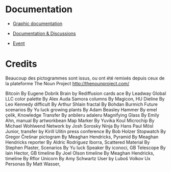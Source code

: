 # Documentation

* [Graphic documentation](https://docs.google.com/presentation/d/1_kEp2ujvNMBJk9fRW0ImSB-VVxOJyIvhsZj45Xhza6Q/edit?pref=2&pli=1#slide=id.g110096ef46_2_0)

* [Documentation & Discussions](https://hackpad.com/BlockFest-Principal-3NEjoyIJls7)

* [Event](https://www.eventbrite.fr/event/24632664964)

# Credits

Beaucoup des pictogrammes sont issus, ou ont été remixés depuis ceux de la plateforme The Noun Project
http://thenounproject.com/

Bitcoin By Eugene Dobrik
Brain by Rediffusion 
cards ace By Leadway Global LLC
color palette By Alex Auda Samora
columns By Magicon, HU
Dieline By Leo Kennedy
difficult By Arthur Shlain
fractal By Bohdan Burmich
Future scenarios By Yu luck
growing plants By Adam Beasley
Hammer By emel çelik, 
Knowledge Transfer By anbileru adaleru
Magnifying Glass By Emily Ahn,
manual By artworkbean
Map Marker By Yuvika Koul
Microchip By Michael Wohlwend
Network by Josh Sorosky 
Ninja By Hans Paul Mösl Junior,
transfer by Kirill Ulitin
press conference By Bob Holzer
Stopwatch By Gregor Črešnar
pictogram By Meaghan Hendricks,
Pyramid By Meaghan Hendricks
reporter By Aldric Rodríguez Iborra,
Scattered Material By Stephen Plaster,
Scenarios By Yu luck
Speaker By iconoci, GB
Telescope By Iain Hector, GB
timeline By Joel Olson
timeline By Meaghan Hendricks, 
timeline By Rflor
Unicorn By Amy Schwartz
User by Luboš Volkov 
Ux Personas By Matt Wasser,

